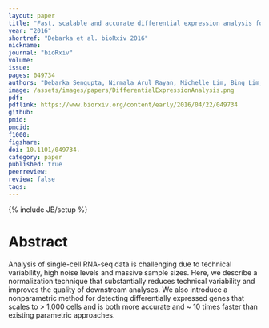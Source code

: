 ```yaml
---
layout: paper
title: "Fast, scalable and accurate differential expression analysis for single cells"
year: "2016"
shortref: "Debarka et al. bioRxiv 2016"
nickname:
journal: "bioRxiv"
volume:
issue:
pages: 049734
authors: "Debarka Sengupta, Nirmala Arul Rayan, Michelle Lim, Bing Lim, Shyam Prabhakar"
image: /assets/images/papers/DifferentialExpressionAnalysis.png
pdf:
pdflink: https://www.biorxiv.org/content/early/2016/04/22/049734
github:
pmid:
pmcid:
f1000:
figshare:
doi: 10.1101/049734.
category: paper
published: true
peerreview:
review: false
tags:
---
```

{% include JB/setup %}


# Abstract

Analysis of single-cell RNA-seq data is challenging due to technical variability, high noise levels and massive sample sizes. Here, we describe a normalization technique that substantially reduces technical variability and improves the quality of downstream analyses. We also introduce a nonparametric method for detecting differentially expressed genes that scales to > 1,000 cells and is both more accurate and ~ 10 times faster than existing parametric approaches.
